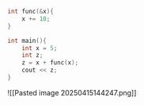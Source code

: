 ```c++
int func(&x){
	x += 10;
}

int main(){
	int x = 5;
	int z;
	z = x + func(x);
	cout << z;
}
```

![[Pasted image 20250415144247.png]]
